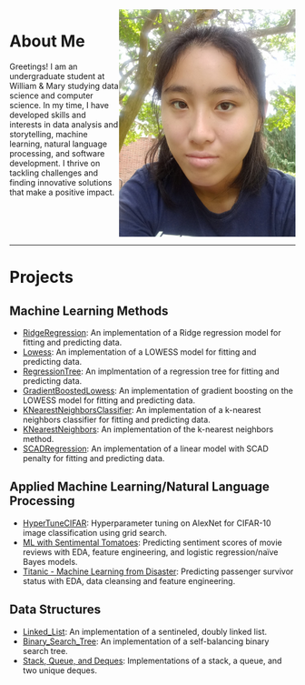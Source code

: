 <img align="right" height=400 src="portrait.jpg">

# About Me

Greetings! I am an undergraduate student at William & Mary studying data science and computer science. In my time, I have developed skills and interests in data analysis and storytelling, machine learning, natural language processing, and software development. I thrive on tackling challenges and finding innovative solutions that make a positive impact.

<br clear="right">

---

# Projects

## Machine Learning Methods

- [RidgeRegression](https://xiongcynthia.github.io/RidgeRegression): An implementation of a Ridge regression model for fitting and predicting data.
- [Lowess](https://xiongcynthia.github.io/Lowess): An implementation of a LOWESS model for fitting and predicting data.
- [RegressionTree](https://xiongcynthia.github.io/RegressionTree): An implmentation of a regression tree for fitting and predicting data.
- [GradientBoostedLowess](https://xiongcynthia.github.io/GradientBoostedLowess): An implementation of gradient boosting on the LOWESS model for fitting and predicting data.
- [KNearestNeighborsClassifier](https://xiongcynthia.github.io/KNearestNeighborsClassifier): An implementation of a k-nearest neighbors classifier for fitting and predicting data.
- [KNearestNeighbors](https://xiongcynthia.github.io/KNearestNeighbors): An implementation of the k-nearest neighbors method.
- [SCADRegression](https://xiongcynthia.github.io/SCADRegression): An implementation of a linear model with SCAD penalty for fitting and predicting data.

## Applied Machine Learning/Natural Language Processing
- [HyperTuneCIFAR](https://github.com/XiongCynthia/HyperTuneCIFAR/blob/main/HyperTuneCIFAR.ipynb): Hyperparameter tuning on AlexNet for CIFAR-10 image classification using grid search.
- [ML with Sentimental Tomatoes](https://xiongcynthia.github.io/ML-with-Sentimental-Tomatoes): Predicting sentiment scores of movie reviews with EDA, feature engineering, and logistic regression/naïve Bayes models.
- [Titanic - Machine Learning from Disaster](https://github.com/XiongCynthia/Titanic-Machine-Learning-from-Disaster/blob/main/titantic_survivor_predictor.ipynb): Predicting passenger survivor status with EDA, data cleansing and feature engineering.

## Data Structures
- [Linked_List](https://xiongcynthia.github.io/Literally-Loving-Linked-Lists): An implementation of a sentineled, doubly linked list.
- [Binary_Search_Tree](https://xiongcynthia.github.io/Its-a-Jump-and-a-Step-in-the-AVL-Tree): An implementation of a self-balancing binary search tree.
- [Stack, Queue, and Deques](https://xiongcynthia.github.io/Queue-the-Stacking-of-the-Deque): Implementations of a stack, a queue, and two unique deques.
